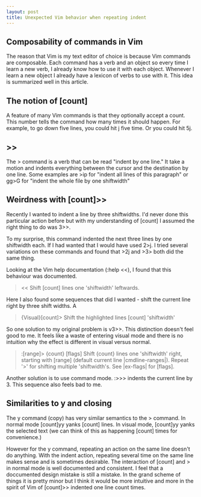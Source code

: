 ```yaml
---
layout: post
title: Unexpected Vim behavior when repeating indent
---
```


## Composability of commands in Vim
The reason that Vim is my text editor of choice is because Vim commands are
composable. Each command has a verb and an object so every time I learn a new
verb, I already know how to use it with each object. Whenever I learn a new
object I already have a lexicon of verbs to use with it. This idea is summarized
well in this article.

## The notion of [count]
A feature of many Vim commands is that they optionally accept a count. This
number tells the command how many times it should happen. For example, to go
down five lines, you could hit j five time. Or you could hit 5j. 

## >> 
The > command is a verb that can be read "indent by one line." It take a motion
and indents everything between the cursor and the destination by one line. Some
examples are >ip for "indent all lines of this paragraph" or gg>G for "indent
the whole file by one shiftwidth"

## Weirdness with [count]>>
Recently I wanted to indent a line by three shiftwidths. I'd never done this
particular action before but with my understanding of [count] I assumed the
right thing to do was 3>>.

To my surprise, this command indented the next three lines by one shiftwidth
each. If I had wanted that I would have used 2>j. I tried several variations on
these commands and found that >2j and >3> both did the same thing.

Looking at the Vim help documentation (:help <<), I found that this behaviour was
documented. 

> <<      Shift [count] lines one 'shiftwidth' leftwards.

Here I also found some sequences that did I wanted - shift the current line
right by three shift widths. A

> {Visual}[count]>  Shift the highlighted lines [count] 'shiftwidth'

So one solution to my original problem is v3>>. This distinction doesn't feel
good to me. It feels like a waste of entering visual mode and there is no
intuition why the effect is different in visual versus normal.

> :[range]> {count} [flags]
>       Shift {count} lines one 'shiftwidth' right, starting
>       with [range] (default current line |cmdline-ranges|).
>       Repeat '>' for shifting multiple 'shiftwidth's.
>       See |ex-flags| for [flags].

Another solution is to use command mode. :>>> indents the current line by 3.
This sequence also feels bad to me. 

## Similarities to y and closing
The y command (copy) has very similar semantics to the > command. In normal mode
[count]yy yanks [count] lines. In visual mode, [count]yy yanks the selected text
(we can think of this as happening [count] times for convenience.) 

However for the y command, repeating an action on the same line doesn't do
anything.  With the indent action, repeating several time on the same line makes
sense and is sometimes desirable.  The interaction of [count] and > in normal
mode is well documented and consistent. I feel that a doccumented design mistake
is still a mistake. In the grand scheme of things it is pretty minor but I think
it would be more intuitive and more in the spirit of Vim of [count]>> indented
one line count times.
